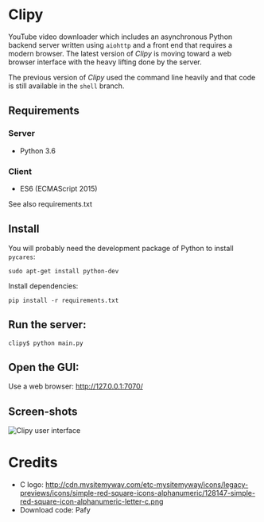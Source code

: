 # Clipy

YouTube video downloader which includes an asynchronous Python backend server written using
`aiohttp` and a front end that requires a modern browser. The latest version of *Clipy* is
moving toward a web browser interface with the heavy lifting done by the server.

The previous version of *Clipy* used the command line heavily and that code is still available
in the `shell` branch.

## Requirements

### Server

* Python 3.6

### Client

* ES6 (ECMAScript 2015)

See also requirements.txt

## Install

You will probably need the development package of Python to install `pycares`:

	sudo apt-get install python-dev

Install dependencies:

	pip install -r requirements.txt

## Run the server:

	clipy$ python main.py

## Open the GUI:

Use a web browser: http://127.0.0.1:7070/

## Screen-shots

![Clipy user interface](http://104.237.140.142/clipy/screenshot_gui.png)

# Credits

* C logo: http://cdn.mysitemyway.com/etc-mysitemyway/icons/legacy-previews/icons/simple-red-square-icons-alphanumeric/128147-simple-red-square-icon-alphanumeric-letter-c.png
* Download code: Pafy

